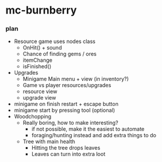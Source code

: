 # mc-burnberry
### plan
- Resource game uses nodes class
  - OnHit() + sound
  - Chance of finding gems / ores
  - itemChange
  - isFinished()
- Upgrades
  - Minigame Main menu + view (in inventory?)
  - Game vs player resources/upgrades
  - resource view
  - upgrade view
- minigame on finish restart + escape button
- minigame start by pressing tool (optional)
- Woodchopping
  - Really boring, how to make interesting?
    - if not possible, make it the easiest to automate
    - foraging/hunting instead and add extra things to do
  - Tree with main health
    - Hitting the tree drops leaves
    - Leaves can turn into extra loot